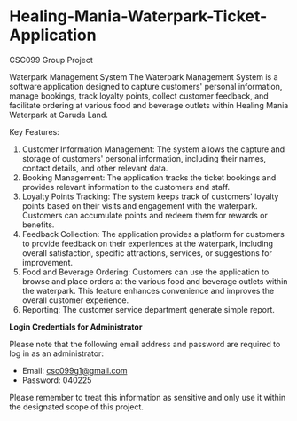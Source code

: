 # Healing-Mania-Waterpark-Ticket-Application
CSC099 Group Project 

Waterpark Management System
The Waterpark Management System is a software application designed to capture customers' personal information, manage bookings, track loyalty points, collect customer feedback, and facilitate ordering at various food and beverage outlets within Healing Mania Waterpark at Garuda Land.

Key Features:
1. Customer Information Management: The system allows the capture and storage of customers' personal information, including their names, contact details, and other relevant data.
2. Booking Management: The application tracks the ticket bookings and provides relevant information to the customers and staff.
3. Loyalty Points Tracking: The system keeps track of customers' loyalty points based on their visits and engagement with the waterpark. Customers can accumulate points and redeem them for rewards or benefits.
4. Feedback Collection: The application provides a platform for customers to provide feedback on their experiences at the waterpark, including overall satisfaction, specific attractions, services, or suggestions for improvement.
5. Food and Beverage Ordering: Customers can use the application to browse and place orders at the various food and beverage outlets within the waterpark. This feature enhances convenience and improves the overall customer experience.
6. Reporting: The customer service department generate simple report.

**Login Credentials for Administrator**

Please note that the following email address and password are required to log in as an administrator:
- Email: csc099g1@gmail.com
- Password: 040225

Please remember to treat this information as sensitive and only use it within the designated scope of this project.
